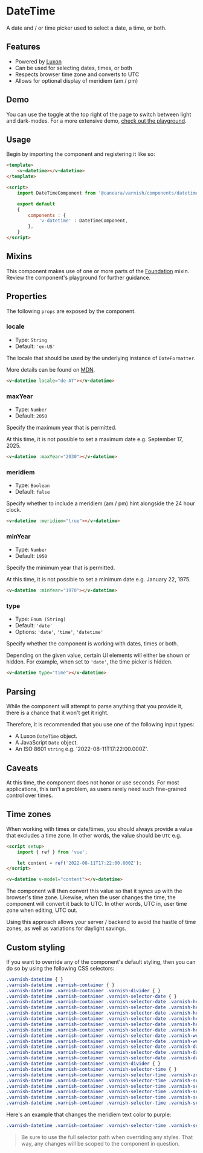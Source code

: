 # DateTime

A date and / or time picker used to select a date, a time, or both.

## Features

* Powered by [Luxon](https://moment.github.io/luxon/#/)
* Can be used for selecting dates, times, or both
* Respects browser time zone and converts to UTC
* Allows for optional display of meridiem (am / pm)

## Demo

You can use the toggle at the top right of the page to switch between light and dark-modes. For a more extensive demo, [check out the playground](/playgrounds/datetime/index).

<!-- Setup -->
<script setup>
    import { ref } from 'vue';
    import DateTimeComponent from '../../src/components/datetime.vue';

    let content = ref(new Date());
</script>

<!-- Demo -->
<div class="bg-gray-100 dark:bg-black flex justify-center rounded-md p-6 mt-8">
    <ClientOnly>
        <DateTimeComponent label="Start date / time" icon="fas fa-calendar" type="datetime" v-model="content"></DateTimeComponent>
    </ClientOnly>
</div>

## Usage

Begin by importing the component and registering it like so:

```html
<template>
    <v-datetime></v-datetime>
</template>

<script>
    import DateTimeComponent from '@caneara/varnish/components/datetime.vue';

    export default
    {
        components : {
            'v-datetime' : DateTimeComponent,
        },
    }
</script>
```

## Mixins

This component makes use of one or more parts of the [Foundation](/pages/foundation) mixin. Review the component's playground for further guidance.

## Properties

The following `props` are exposed by the component.

### locale

- Type: `String`
- Default: `'en-US'`

The locale that should be used by the underlying instance of `DateFormatter`.

More details can be found on [MDN](https://developer.mozilla.org/en-US/docs/Web/JavaScript/Reference/Global_Objects/Intl#locale_identification_and_negotiation).

```html
<v-datetime locale="de-AT"></v-datetime>
```

### maxYear

- Type: `Number`
- Default: `2050`

Specify the maximum year that is permitted.

At this time, it is not possible to set a maximum date e.g. September 17, 2025.

```html
<v-datetime :maxYear="2030"></v-datetime>
```

### meridiem

- Type: `Boolean`
- Default: `false`

Specify whether to include a meridiem (am / pm) hint alongside the 24 hour clock.

```html
<v-datetime :meridiem="true"></v-datetime>
```

### minYear

- Type: `Number`
- Default: `1950`

Specify the minimum year that is permitted.

At this time, it is not possible to set a minimum date e.g. January 22, 1975.

```html
<v-datetime :minYear="1970"></v-datetime>
```

### type

- Type: `Enum (String)`
- Default: `'date'`
- Options: `'date'`, `'time'`, `'datetime'`

Specify whether the component is working with dates, times or both.

Depending on the given value, certain UI elements will either be shown or hidden. For example, when set to `'date'`, the time picker is hidden.

```html
<v-datetime type="time"></v-datetime>
```

## Parsing

While the component will attempt to parse anything that you provide it, there is a chance that it won't get it right.

Therefore, it is recommended that you use one of the following input types:

* A Luxon `DateTime` object.
* A JavaScript `Date` object.
* An ISO 8601 `string` e.g. '2022-08-11T17:22:00.000Z'.

## Caveats

At this time, the component does not honor or use seconds. For most applications, this isn't a problem, as users rarely need such fine-grained control over times.

## Time zones

When working with times or date/times, you should always provide a value that excludes a time zone. In other words, the value should be `UTC` e.g.

```html
<script setup>
    import { ref } from 'vue';

    let content = ref('2022-08-11T17:22:00.000Z');
</script>

<v-datetime v-model="content"></v-datetime>
```

The component will then convert this value so that it syncs up with the browser's time zone. Likewise, when the user changes the time, the component will convert it back to UTC. In other words, UTC in, user time zone when editing, UTC out.

Using this approach allows your server / backend to avoid the hastle of time zones, as well as variations for daylight savings.

## Custom styling

If you want to override any of the component's default styling, then you can do so by using the following CSS selectors:

```css
.varnish-datetime { }
.varnish-datetime .varnish-container { }
.varnish-datetime .varnish-container .varnish-divider { }
.varnish-datetime .varnish-container .varnish-selector-date { }
.varnish-datetime .varnish-container .varnish-selector-date .varnish-header { }
.varnish-datetime .varnish-container .varnish-selector-date .varnish-header .varnish-caret-left { }
.varnish-datetime .varnish-container .varnish-selector-date .varnish-header .varnish-selector-month-year { }
.varnish-datetime .varnish-container .varnish-selector-date .varnish-header .varnish-selector-month-year .varnish-selector-month { }
.varnish-datetime .varnish-container .varnish-selector-date .varnish-header .varnish-selector-month-year .varnish-selector-year { }
.varnish-datetime .varnish-container .varnish-selector-date .varnish-header .varnish-caret-right { }
.varnish-datetime .varnish-container .varnish-selector-date .varnish-week { }
.varnish-datetime .varnish-container .varnish-selector-date .varnish-week .varnish-week-day { }
.varnish-datetime .varnish-container .varnish-selector-date .varnish-days { }
.varnish-datetime .varnish-container .varnish-selector-date .varnish-days .varnish-day { }
.varnish-datetime .varnish-container .varnish-selector-date .varnish-days .varnish-day .varnish-ordinal { }
.varnish-datetime .varnish-container .varnish-divider { }
.varnish-datetime .varnish-container .varnish-selector-time { }
.varnish-datetime .varnish-container .varnish-selector-time .varnish-zone { }
.varnish-datetime .varnish-container .varnish-selector-time .varnish-selector-minute-hour { }
.varnish-datetime .varnish-container .varnish-selector-time .varnish-selector-minute-hour .varnish-selector-hour { }
.varnish-datetime .varnish-container .varnish-selector-time .varnish-selector-minute-hour .varnish-separator { }
.varnish-datetime .varnish-container .varnish-selector-time .varnish-selector-minute-hour .varnish-selector-minute { }
.varnish-datetime .varnish-container .varnish-selector-time .varnish-selector-minute-hour .varnish-selector-meridiem { }
```

Here's an example that changes the meridiem text color to purple:

```css
.varnish-datetime .varnish-container .varnish-selector-time .varnish-selector-minute-hour .varnish-selector-meridiem { @apply text-purple-700 dark:text-purple-400 }
```

> Be sure to use the full selector path when overriding any styles. That way, any changes will be scoped to the component in question.